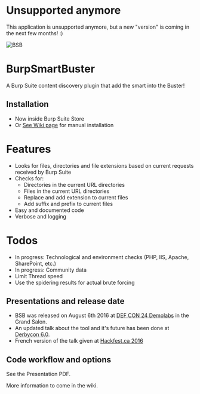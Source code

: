 # Unsupported anymore
This application is unsupported anymore, but a new "version" is coming in the next few months! :)

![BSB](http://i.imgur.com/rHToHhe.png)

# BurpSmartBuster

A Burp Suite content discovery plugin that add the smart into the Buster!

## Installation

- Now inside Burp Suite Store
- Or [See Wiki page](https://github.com/pathetiq/BurpSmartBuster/wiki) for manual installation


# Features

* Looks for files, directories and file extensions based on current requests received by Burp Suite
* Checks for:
  * Directories in the current URL directories
  * Files in the current URL directories 
  * Replace and add extension to current files
  * Add suffix and prefix to current files
* Easy and documented code
* Verbose and logging 

# Todos

* In progress: Technological and environment checks (PHP, IIS, Apache, SharePoint, etc.)
* In progress: Community data
* Limit Thread speed
* Use the spidering results for actual brute forcing

## Presentations and release date

* BSB was released on August 6th 2016 at [DEF CON 24 Demolabs](https://defcon.org/html/defcon-24/dc-24-demolabs.html) in the Grand Salon. 
* An updated talk about the tool and it's future has been done at [Derbycon 6.0](https://www.youtube.com/watch?v=RFxUfoVgMrw).
* French version of the talk given at [Hackfest.ca 2016](https://www.youtube.com/watch?v=yIC9zmKLoxg)

## Code workflow and options

See the Presentation PDF.

More information to come in the wiki.
